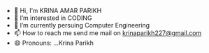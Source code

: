 - 👋 Hi, I’m KRINA AMAR PARIKH
- 👀 I’m interested in CODING
- 🌱 I’m currently persuing Computer Engineering 
- 📫 How to reach me send me mail on krinaparikh227@gmail.com
- 😄 Pronouns: ...Krina Parikh

<!---
krinaparikh227/krinaparikh227 is a ✨ special ✨ repository because its `README.md` (this file) appears on your GitHub profile.
You can click the Preview link to take a look at your changes.
--->
